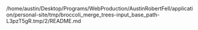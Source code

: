 /home/austin/Desktop/Programs/WebProduction/AustinRobertFell/application/personal-site/tmp/broccoli_merge_trees-input_base_path-L3pzT5gR.tmp/2/README.md